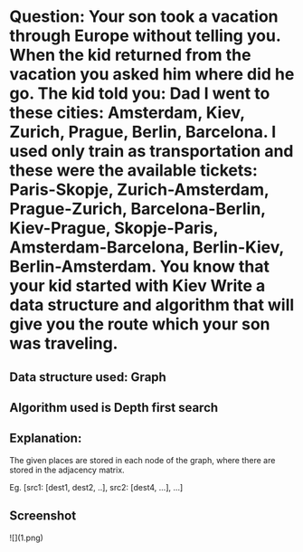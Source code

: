 <!DOCTYPE html>
<html lang="en">
<head>
    <meta charset="UTF-8">
    <meta http-equiv="X-UA-Compatible" content="IE=edge">
    <meta name="viewport" content="width=device-width, initial-scale=1.0">
</head>
<body>
    <h1>Question: Your son took a vacation through Europe without telling you. When the kid returned from the vacation you asked him where did he go. The kid told you: Dad I went to these cities: Amsterdam, Kiev, Zurich, Prague, Berlin, Barcelona.
        I used only train as transportation and these were the available tickets:
        Paris-Skopje, Zurich-Amsterdam, Prague-Zurich, Barcelona-Berlin, Kiev-Prague, Skopje-Paris, Amsterdam-Barcelona, Berlin-Kiev, Berlin-Amsterdam.
        You know that your kid started with Kiev
        Write a data structure and algorithm that will give you the route which your son was traveling.</h1>
        <h2>Data structure used: Graph</h2>
        <h2>Algorithm used is Depth first search</h2>
        <h2>Explanation: </h2>
        <p>The given places are stored in each node of the graph, where there are stored in the adjacency matrix.</p>
        <p>Eg. [src1: [dest1, dest2, ..], src2: [dest4, ...], ...]</p>
        <h2>Screenshot</h2>
</body>
</html>
![](1.png)